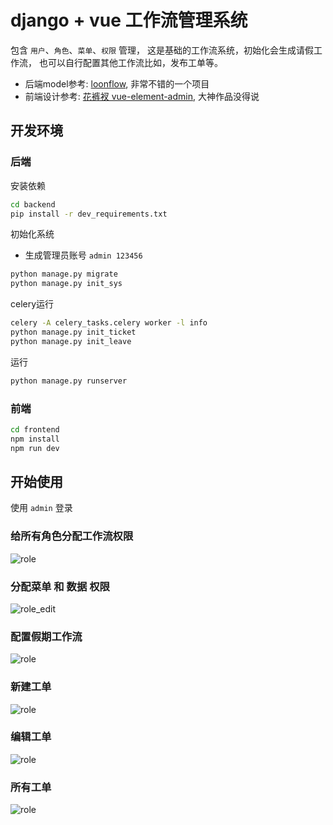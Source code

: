# django + vue 工作流管理系统
包含 `用户`、`角色`、`菜单`、`权限` 管理， 这是基础的工作流系统，初始化会生成请假工作流， 也可以自行配置其他工作流比如，发布工单等。

- 后端model参考: [loonflow](https://github.com/blackholll/loonflow), 非常不错的一个项目
- 前端设计参考: [花裤衩 vue-element-admin](https://github.com/PanJiaChen/vue-element-admin), 大神作品没得说
## 开发环境
### 后端
安装依赖
```bash
cd backend
pip install -r dev_requirements.txt
```

初始化系统
- 生成管理员账号 `admin 123456`
```bash
python manage.py migrate
python manage.py init_sys
```

celery运行
```bash
celery -A celery_tasks.celery worker -l info
python manage.py init_ticket
python manage.py init_leave
```

运行
```bash
python manage.py runserver
```

### 前端
```bash
cd frontend
npm install
npm run dev
```

## 开始使用
使用 `admin` 登录
### 给所有角色分配工作流权限
![role](https://github.com/itimor/one-workflow/raw/master/gifs/role.png)

### 分配菜单 和 数据 权限
![role_edit](https://github.com/itimor/one-workflow/raw/master/gifs/role_edit.png)

### 配置假期工作流
![role](https://github.com/itimor/one-workflow/raw/master/gifs/leave.png)

### 新建工单
![role](https://github.com/itimor/one-workflow/raw/master/gifs/new.png)

### 编辑工单
![role](https://github.com/itimor/one-workflow/raw/master/gifs/edit.png)

### 所有工单
![role](https://github.com/itimor/one-workflow/raw/master/gifs/all.png)